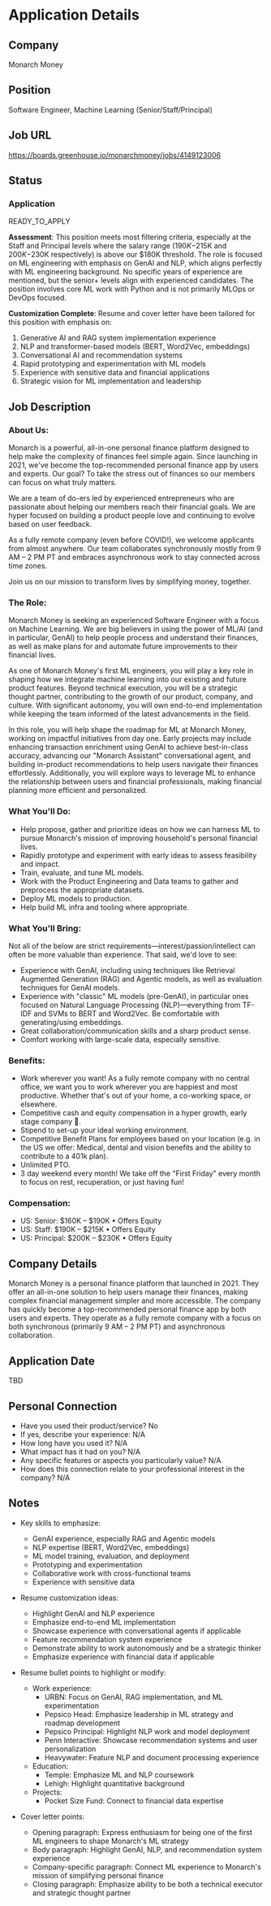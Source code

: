 # Application Details

## Company
Monarch Money

## Position
Software Engineer, Machine Learning (Senior/Staff/Principal)

## Job URL
https://boards.greenhouse.io/monarchmoney/jobs/4149123006

## Status
### Application
READY_TO_APPLY

**Assessment**: This position meets most filtering criteria, especially at the Staff and Principal levels where the salary range ($190K-$215K and $200K-$230K respectively) is above our $180K threshold. The role is focused on ML engineering with emphasis on GenAI and NLP, which aligns perfectly with ML engineering background. No specific years of experience are mentioned, but the senior+ levels align with experienced candidates. The position involves core ML work with Python and is not primarily MLOps or DevOps focused.

**Customization Complete**: Resume and cover letter have been tailored for this position with emphasis on:
1. Generative AI and RAG system implementation experience
2. NLP and transformer-based models (BERT, Word2Vec, embeddings)
3. Conversational AI and recommendation systems
4. Rapid prototyping and experimentation with ML models
5. Experience with sensitive data and financial applications
6. Strategic vision for ML implementation and leadership

## Job Description
### About Us:
Monarch is a powerful, all-in-one personal finance platform designed to help make the complexity of finances feel simple again. Since launching in 2021, we've become the top-recommended personal finance app by users and experts. Our goal? To take the stress out of finances so our members can focus on what truly matters.

We are a team of do-ers led by experienced entrepreneurs who are passionate about helping our members reach their financial goals. We are hyper focused on building a product people love and continuing to evolve based on user feedback.

As a fully remote company (even before COVID!), we welcome applicants from almost anywhere. Our team collaborates synchronously mostly from 9 AM – 2 PM PT and embraces asynchronous work to stay connected across time zones.

Join us on our mission to transform lives by simplifying money, together.

### The Role:
Monarch Money is seeking an experienced Software Engineer with a focus on Machine Learning. We are big believers in using the power of ML/AI (and in particular, GenAI) to help people process and understand their finances, as well as make plans for and automate future improvements to their financial lives.

As one of Monarch Money's first ML engineers, you will play a key role in shaping how we integrate machine learning into our existing and future product features. Beyond technical execution, you will be a strategic thought partner, contributing to the growth of our product, company, and culture. With significant autonomy, you will own end-to-end implementation while keeping the team informed of the latest advancements in the field.

In this role, you will help shape the roadmap for ML at Monarch Money, working on impactful initiatives from day one. Early projects may include enhancing transaction enrichment using GenAI to achieve best-in-class accuracy, advancing our "Monarch Assistant" conversational agent, and building in-product recommendations to help users navigate their finances effortlessly. Additionally, you will explore ways to leverage ML to enhance the relationship between users and financial professionals, making financial planning more efficient and personalized.

### What You'll Do:
- Help propose, gather and prioritize ideas on how we can harness ML to pursue Monarch's mission of improving household's personal financial lives.
- Rapidly prototype and experiment with early ideas to assess feasibility and impact.
- Train, evaluate, and tune ML models.
- Work with the Product Engineering and Data teams to gather and preprocess the appropriate datasets.
- Deploy ML models to production.
- Help build ML infra and tooling where appropriate.

### What You'll Bring:
Not all of the below are strict requirements—interest/passion/intellect can often be more valuable than experience. That said, we'd love to see:

- Experience with GenAI, including using techniques like Retrieval Augmented Generation (RAG) and Agentic models, as well as evaluation techniques for GenAI models.
- Experience with "classic" ML models (pre-GenAI), in particular ones focused on Natural Language Processing (NLP)—everything from TF-IDF and SVMs to BERT and Word2Vec. Be comfortable with generating/using embeddings.
- Great collaboration/communication skills and a sharp product sense.
- Comfort working with large-scale data, especially sensitive.

### Benefits:
- Work wherever you want! As a fully remote company with no central office, we want you to work wherever you are happiest and most productive. Whether that's out of your home, a co-working space, or elsewhere.
- Competitive cash and equity compensation in a hyper growth, early stage company 🚀.
- Stipend to set-up your ideal working environment.
- Competitive Benefit Plans for employees based on your location (e.g. in the US we offer: Medical, dental and vision benefits and the ability to contribute to a 401k plan).
- Unlimited PTO.
- 3 day weekend every month! We take off the "First Friday" every month to focus on rest, recuperation, or just having fun!

### Compensation:
- US: Senior: $160K – $190K • Offers Equity
- US: Staff: $190K – $215K • Offers Equity
- US: Principal: $200K – $230K • Offers Equity

## Company Details
Monarch Money is a personal finance platform that launched in 2021. They offer an all-in-one solution to help users manage their finances, making complex financial management simpler and more accessible. The company has quickly become a top-recommended personal finance app by both users and experts. They operate as a fully remote company with a focus on both synchronous (primarily 9 AM – 2 PM PT) and asynchronous collaboration.

## Application Date
TBD

## Personal Connection
- Have you used their product/service? No
- If yes, describe your experience: N/A
- How long have you used it? N/A
- What impact has it had on you? N/A
- Any specific features or aspects you particularly value? N/A
- How does this connection relate to your professional interest in the company? N/A

## Notes
- Key skills to emphasize:
  - GenAI experience, especially RAG and Agentic models
  - NLP expertise (BERT, Word2Vec, embeddings)
  - ML model training, evaluation, and deployment
  - Prototyping and experimentation
  - Collaborative work with cross-functional teams
  - Experience with sensitive data

- Resume customization ideas:
  - Highlight GenAI and NLP experience
  - Emphasize end-to-end ML implementation
  - Showcase experience with conversational agents if applicable
  - Feature recommendation system experience
  - Demonstrate ability to work autonomously and be a strategic thinker
  - Emphasize experience with financial data if applicable

- Resume bullet points to highlight or modify:
  - Work experience:
    - URBN: Focus on GenAI, RAG implementation, and ML experimentation
    - Pepsico Head: Emphasize leadership in ML strategy and roadmap development
    - Pepsico Principal: Highlight NLP work and model deployment
    - Penn Interactive: Showcase recommendation systems and user personalization
    - Heavywater: Feature NLP and document processing experience
  - Education:
    - Temple: Emphasize ML and NLP coursework
    - Lehigh: Highlight quantitative background
  - Projects:
    - Pocket Size Fund: Connect to financial data expertise

- Cover letter points:
  - Opening paragraph: Express enthusiasm for being one of the first ML engineers to shape Monarch's ML strategy
  - Body paragraph: Highlight GenAI, NLP, and recommendation system experience
  - Company-specific paragraph: Connect ML experience to Monarch's mission of simplifying personal finance
  - Closing paragraph: Emphasize ability to be both a technical executor and strategic thought partner